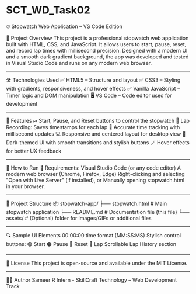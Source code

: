 # SCT_WD_Task02
⏱ Stopwatch Web Application – VS Code Edition

📌 Project Overview
This project is a professional stopwatch web application built with HTML, CSS, and JavaScript. It allows users to start, pause, reset, and record lap times with millisecond precision.
Designed with a modern UI and a smooth dark gradient background, the app was developed and tested in Visual Studio Code and runs on any modern web browser.

---

🛠 Technologies Used
✅ HTML5 – Structure and layout
✅ CSS3 – Styling with gradients, responsiveness, and hover effects
✅ Vanilla JavaScript – Timer logic and DOM manipulation
🖥 VS Code – Code editor used for development

---

🚀 Features
 ⏯ Start, Pause, and Reset buttons to control the stopwatch
📝 Lap Recording: Saves timestamps for each lap
🧠 Accurate time tracking with millisecond updates
💻 Responsive and centered layout for desktop view
🎨 Dark-themed UI with smooth transitions and stylish buttons
🪄 Hover effects for better UX feedback

---

🧪 How to Run
🔧 Requirements:
Visual Studio Code (or any code editor)
A modern web browser (Chrome, Firefox, Edge)
Right-clicking and selecting "Open with Live Server" (if installed), or
Manually opening stopwatch.html in your browser.

---

📁 Project Structure
📦 stopwatch-app/
├── stopwatch.html         # Main stopwatch application
├── README.md              # Documentation file (this file)
└── assets/                # (Optional) folder for images/GIFs or additional files

---

🔍 Sample UI Elements
00:00:00 time format (MM:SS:MS)
Stylish control buttons:
🟢 Start
🟠 Pause
🔴 Reset
🔵 Lap
Scrollable Lap History section

---

📄 License
This project is open-source and available under the MIT License.

---

🧑‍💻 Author
Sameer R
Intern - SkillCraft Technology – Web Development Track
